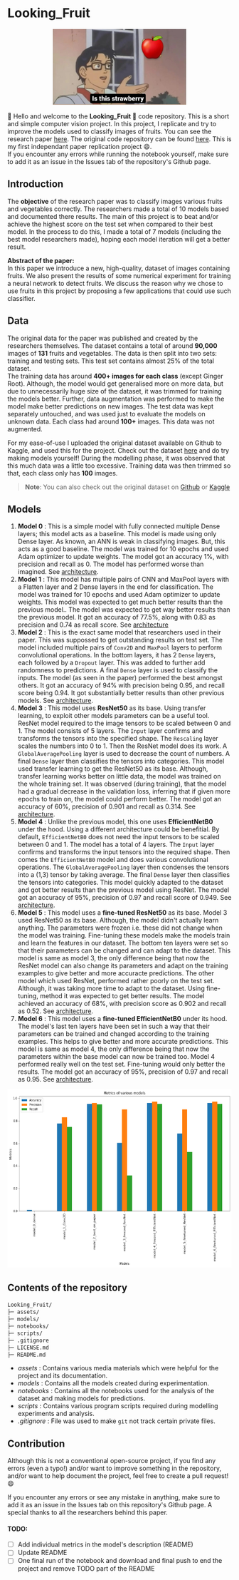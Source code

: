 # Looking_Fruit

<p align="center">
    <img width=300 height=170 src="assets/meme.jpeg">
</p>

:wave: Hello and welcome to the **Looking_Fruit :apple:** code repository. This is a short and simple computer vision project. In this project, I replicate and try to improve the models used to classify images of fruits. You can see the research paper [here](https://www.researchgate.net/publication/321475443_Fruit_recognition_from_images_using_deep_learning). The original code repository can be found [here](https://github.com/Horea94/Fruit-Images-Dataset). This is my first independant paper replication project :smile:.  
If you encounter any errors while running the notebook yourself, make sure to add it as an issue in the Issues tab of the repository's Github page.

## Introduction

The **objective** of the research paper was to classify images various fruits and vegetables correctly. The researchers made a total of 10 models based and documented there results. The main of this project is to beat and/or achieve the highest score on the test set when compared to their best model. In the process to do this, I made a total of 7 models (including the best model researchers made), hoping each model iteration will get a better result.

**Abstract of the paper:**  
In this paper we introduce a new, high-quality, dataset of images
containing fruits. We also present the results of some numerical experiment for training a neural network to detect fruits. We discuss the
reason why we chose to use fruits in this project by proposing a few
applications that could use such classifier.

## Data

The original data for the paper was published and created by the researchers themselves. The dataset contains a total of around **90,000** images of **131** fruits and vegetables. The data is then split into two sets: training and testing sets. This test set contains almost 25% of the total dataset.  
The training data has around **400+ images for each class** (except Ginger Root). Although, the model would get generalised more on more data, but due to unnecessarily huge size of the dataset, it was trimmed for training the models better. Further, data augmentation was performed to make the model make better predictions on new images.
The test data was kept separately untouched, and was used just to evaluate the models on unknown data. Each class had around **100+** images. This data was not augmented.

For my ease-of-use I uploaded the original dataset available on Github to Kaggle, and used this for the project. Check out the dataset [here](https://www.kaggle.com/datasets/ishandandekar/fruitimagedataset) and do try making models yourself! During the modelling phase, it was observed that this much data was a little too excessive. Training data was then trimmed so that, each class only has **100** images.

> **Note**: You can also check out the original dataset on [Github](https://github.com/Horea94/Fruit-Images-Dataset) or [Kaggle](https://www.kaggle.com/datasets/moltean/fruits)

## Models

1. **Model 0** : This is a simple model with fully connected multiple Dense layers; this model acts as a baseline. This model is made using only Dense layer. As known, an ANN is weak in classifying images. But, this acts as a good baseline. The model was trained for 10 epochs and used Adam optimizer to update weights. The model got an accuracy 1%, with precision and recall as 0. The model has performed worse than imagined. See [architecture](assets/model_0.png).
1. **Model 1** : This model has multiple pairs of CNN and MaxPool layers with a Flatten layer and 2 Dense layers in the end for classification. The model was trained for 10 epochs and used Adam optimizer to update weights. This model was expected to get much better results than the previous model.. The model was expected to get way better results than the previous model. It got an accuracy of 77.5%, along with 0.83 as precision and 0.74 as recall score. See [architecture](assets/model_1.png)
1. **Model 2** : This is the exact same model that researchers used in their paper. This was suppossed to get outstanding results on test set. The model included multiple pairs of `Conv2D` and `MaxPool` layers to perform convolutional operations. In the bottom layers, it has 2 `Dense` layers, each followed by a `Dropout` layer. This was added to further add randomness to predictions. A final `Dense` layer is used to classify the inputs. The model (as seen in the paper) performed the best amongst others. It got an accuracy of 94% with precision being 0.95, and recall score being 0.94. It got substantially better results than other previous models. See [architecture](assets/model_2.png).
1. **Model 3** : This model uses **ResNet50** as its base. Using transfer learning, to exploit other models parameters can be a useful tool. ResNet model required to the image tensors to be scaled between 0 and 1. The model consists of 5 layers. The `Input` layer confirms and transforms the tensors into the specified shape. The `Rescaling` layer scales the numbers into 0 to 1. Then the ResNet model does its work. A `GlobalAveragePooling` layer is used to decrease the count of numbers. A final `Dense` layer then classifies the tensors into categories. This model used transfer learning to get the ResNet50 as its base. Although, transfer learning works better on little data, the model was trained on the whole training set. It was observed (during training), that the model had a gradual decrease in the validation loss, inferring that if given more epochs to train on, the model could perform better. The model got an accuracy of 60%, precision of 0.901 and recall as 0.314. See [architecture](assets/model_3.png).
1. **Model 4** : Unlike the previous model, this one uses **EfficientNetB0** under the hood. Using a different architecture could be benefitial. By default, `EfficientNetB0` does not need the input tensors to be scaled between 0 and 1. The model has a total of 4 layers. The `Input` layer confirms and transforms the input tensors into the required shape. Then comes the `EfficientNetB0` model and does various convolutional operations. The `GlobalAveragePooling` layer then condenses the tensors into a (1,3) tensor by taking average. The final `Dense` layer then classifies the tensors into categories. This model quickly adapted to the dataset and got better results than the previous model using ResNet. The model got an accuracy of 95%, precision of 0.97 and recall score of 0.949. See [architecture](assets/model_4.png).
1. **Model 5** : This model uses a **fine-tuned ResNet50** as its base. Model 3 used ResNet50 as its base. Although, the model didn't actually learn anything. The parameters were frozen i.e. these did not change when the model was training. Fine-tuning these models make the models train and learn the features in our dataset. The bottom ten layers were set so that their parameters can be changed and can adapt to the dataset. This model is same as model 3, the only difference being that now the ResNet model can also change its parameters and adapt on the training examples to give better and more accuracte predictions. The other model which used ResNet, performed rather poorly on the test set. Although, it was taking more time to adapt to the dataset. Using fine-tuning, method it was expected to get better results. The model achieved an accuracy of 68%, with precision score as 0.902 and recall as 0.52. See [architecture](assets/model_5.png).
1. **Model 6** : This model uses a **fine-tuned EfficientNetB0** under its hood. The model's last ten layers have been set in such a way that their parameters can be trained and changed according to the training examples. This helps to give better and more accurate predictions. This model is same as model 4, the only difference being that now the parameters within the base model can now be trained too. Model 4 performed really well on the test set. Fine-tuning would only better the results. The model got an accuracy of 95%, precision of 0.97 and recall as 0.95. See [architecture](assets/model_6.png).

<p align="center">
    <img width=600 height=400 src="assets/metrics_plot.png">
</p>

## Contents of the repository

```
Looking_Fruit/
├─ assets/
├─ models/
├─ notebooks/
├─ scripts/
├─ .gitignore
├─ LICENSE.md
├─ README.md
```

- _assets_ : Contains various media materials which were helpful for the project and its documentation.
- _models_ : Contains all the models created during experimentation.
- _notebooks_ : Contains all the notebooks used for the analysis of the dataset and making models for predictions.
- _scripts_ : Contains various program scripts required during modelling experiments and analysis.
- _.gitignore_ : File was used to make `git` not track certain private files.

## Contribution

Although this is not a conventional open-source project, if you find any errors (even a typo!) and/or want to improve something in the repository, and/or want to help document the project, feel free to create a pull request! :smile:

If you encounter any errors or see any mistake in anything, make sure to add it as an issue in the Issues tab on this repository's Github page. A special thanks to all the researchers behind this paper.

#### TODO:

- [ ] Add individual metrics in the model's description (README)
- [ ] Update README
- [ ] One final run of the notebook and download and final push to end the project and remove TODO part of the README
